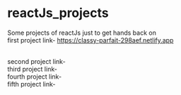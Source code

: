 # reactJs_projects
Some projects of reactJs just to get hands back on<br>
first project link- https://classy-parfait-298aef.netlify.app

<br>
second project link-<br>
third project link-<br>
fourth project link-<br>
fifth project link-<br>
